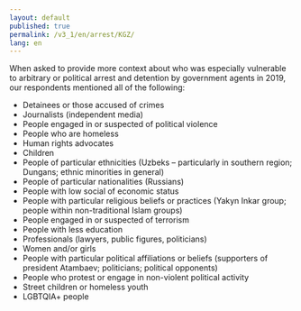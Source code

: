 ```yaml
---
layout: default
published: true
permalink: /v3_1/en/arrest/KGZ/
lang: en
---
```

When asked to provide more context about who was especially vulnerable to arbitrary or political arrest and detention by government agents in 2019, our respondents mentioned all of the following: 

- Detainees or those accused of crimes 
- Journalists (independent media) 
- People engaged in or suspected of political violence 
- People who are homeless 
- Human rights advocates 
- Children 
- People of particular ethnicities (Uzbeks – particularly in southern region; Dungans; ethnic minorities in general) 
- People of particular nationalities (Russians) 
- People with low social of economic status 
- People with particular religious beliefs or practices (Yakyn Inkar group; people within non-traditional Islam groups) 
- People engaged in or suspected of terrorism 
- People with less education 
- Professionals (lawyers, public figures, politicians) 
- Women and/or girls 
- People with particular political affiliations or beliefs (supporters of president Atambaev; politicians; political opponents) 
- People who protest or engage in non-violent political activity 
- Street children or homeless youth 
- LGBTQIA+ people
 